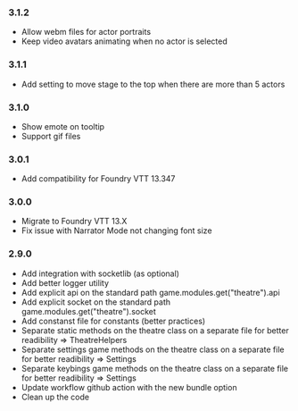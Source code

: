 ### 3.1.2
- Allow webm files for actor portraits
- Keep video avatars animating when no actor is selected

### 3.1.1
- Add setting to move stage to the top when there are more than 5 actors

### 3.1.0
- Show emote on tooltip
- Support gif files

### 3.0.1
- Add compatibility for Foundry VTT 13.347

### 3.0.0
- Migrate to Foundry VTT 13.X
- Fix issue with Narrator Mode not changing font size


### 2.9.0

- Add integration with socketlib (as optional)
- Add better logger utility
- Add explicit api on the standard path game.modules.get("theatre").api
- Add explicit socket on the standard path game.modules.get("theatre").socket
- Add constanst file for constants (better practices)
- Separate static methods on the theatre class on a separate file for better readibility => TheatreHelpers
- Separate settings game methods on the theatre class on a separate file for better readibility => Settings
- Separate keybings game methods on the theatre class on a separate file for better readibility => Settings
- Update workflow github action with the new bundle option
- Clean up the code